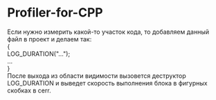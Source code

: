 # Profiler-for-CPP
Если нужно измерить какой-то участок кода, то добавляем данный файл в проект и делаем так:  
{  
LOG_DURATION("...");  
...  
}  
После выхода из области видимости вызовется деструктор LOG_DURATION и выведет скорость выполнения блока в фигурных скобках в cerr.
